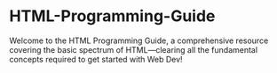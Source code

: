 # HTML-Programming-Guide
Welcome to the HTML Programming Guide, a comprehensive resource covering the basic spectrum of HTML—clearing all the fundamental concepts required to get started with Web Dev!
